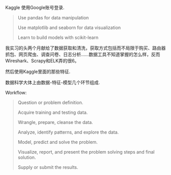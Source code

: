 Kaggle 使用Google账号登录.

> Use pandas for data manipulation
>
> Use matplotlib and seaborn for data visualization
>
> Learn to build models with scikit-learn

我实习的头两个月献给了数据获取和清洗，获取方式包括而不局限于购买、路由器抓包、网页爬虫、调查问卷、日志分析……数据工具不知道掌握的怎么样，反而Wireshark、Scrapy和ELK弄的很6。

然后使用Kaggle里面的那些特征.

数据科学大体上由数据-特征-模型几个环节组成.

Workflow:

> Question or problem definition.
>
> Acquire training and testing data.
>
> Wrangle, prepare, cleanse the data.
>
> Analyze, identify patterns, and explore the data.
>
> Model, predict and solve the problem.
>
> Visualize, report, and present the problem solving steps and final solution.
>
> Supply or submit the results.



